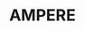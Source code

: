---
layout: default
description: "AMPERE magnetic perturbation data and data products derived from the\
  \ Iridium constellation are \nprovided via the AMPERE Science Data Center to the\
  \ scientific community for basic research in space \nweather and magnetosphere-ionosphere\
  \ physics."
programmatic_access: No programmatic access
record_last_updated: Fri, 11 Feb 2022 14:15:21 GMT
shortname: ampere
thumbnail_url: https://external-content.duckduckgo.com/iu/?u=https%3A%2F%2Fyt3.ggpht.com%2F-ZSi9KI4YMwY%2FAAAAAAAAAAI%2FAAAAAAAAAAA%2F9Co4MBuc9yg%2Fs900-c-k-no-mo-rj-c0xffffff%2Fphoto.jpg&f=1&nofb=1
title: AMPERE
uuid: 3279365f-e9d1-47fe-a630-7404ca87cc59
website_link: http://ampere.jhuapl.edu/
---